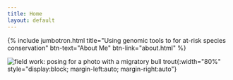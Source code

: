 ```yaml
---
title: Home
layout: default
---
```


{% include jumbotron.html title="Using genomic tools to for at-risk species conservation" btn-text="About Me" btn-link="about.html" %}

![field work: posing for a photo with a migratory bull trout](https://jacobwbowman.github.io/website/assets/image/bulltroutselfie.JPG){:width="80%" style="display:block; margin-left:auto; margin-right:auto"}
